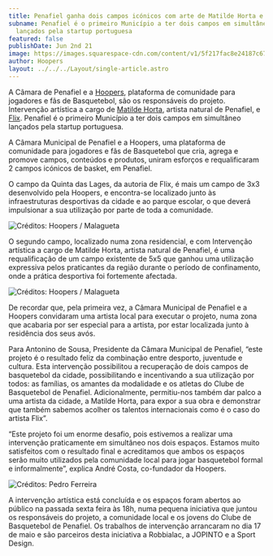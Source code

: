 ```yaml
---
title: Penafiel ganha dois campos icónicos com arte de Matilde Horta e Flix
subname: Penafiel é o primeiro Município a ter dois campos em simultâneo
  lançados pela startup portuguesa
featured: false
publishDate: Jun 2nd 21
image: https://images.squarespace-cdn.com/content/v1/5f217fac8e24187c674282cd/1622616415705-PVNZJNWWOM9P6U5ZV18R/WhatsApp+Image+2021-05-28+at+21.09.28.jpeg?format=1500w
author: Hoopers
layout: ../../../Layout/single-article.astro
---
```

<!--StartFragment-->

A Câmara de Penafiel e a [Hoopers](https://hoopers.club/), plataforma de comunidade para jogadores e fãs de Basquetebol, são os responsáveis do projeto. Intervenção artística a cargo de [Matilde Horta](https://www.instagram.com/matildehorta/), artista natural de Penafiel, e [Flix](https://www.instagram.com/flixrobotico/). Penafiel é o primeiro Município a ter dois campos em simultâneo lançados pela startup portuguesa.

A Câmara Municipal de Penafiel e a Hoopers, uma plataforma de comunidade para jogadores e fãs de Basquetebol que cria, agrega e promove campos, conteúdos e produtos, uniram esforços e requalificaram 2 campos icónicos de basket, em Penafiel. 

O campo da Quinta das Lages, da autoria de Flix, é mais um campo de 3x3 desenvolvido pela Hoopers, e encontra-se localizado junto às infraestruturas desportivas da cidade e ao parque escolar, o que deverá impulsionar a sua utilização por parte de toda a comunidade.

<!--EndFragment-->

![Créditos: Hoopers / Malagueta](https://images.squarespace-cdn.com/content/v1/5f217fac8e24187c674282cd/1622616415705-PVNZJNWWOM9P6U5ZV18R/WhatsApp+Image+2021-05-28+at+21.09.28.jpeg?format=1500w "Créditos: Hoopers / Malagueta")

<!--StartFragment-->

O segundo campo, localizado numa zona residencial, e com Intervenção artística a cargo de Matilde Horta, artista natural de Penafiel, é uma requalificação de um campo existente de 5x5 que ganhou uma utilização expressiva pelos praticantes da região durante o período de confinamento, onde a prática desportiva foi fortemente afectada.

<!--EndFragment-->

![Créditos: Hoopers / Malagueta](https://images.squarespace-cdn.com/content/v1/5f217fac8e24187c674282cd/1622616332982-0DXJLKW2BQT7NQNQ1QMU/WhatsApp+Image+2021-06-02+at+07.45.04.jpeg?format=1500w "Créditos: Hoopers / Malagueta")

<!--StartFragment-->

De recordar que, pela primeira vez, a Câmara Municipal de Penafiel e a Hoopers convidaram uma artista local para executar o projeto, numa zona que acabaria por ser especial para a artista, por estar localizada junto à residência dos seus avós. 

Para Antonino de Sousa, Presidente da Câmara Municipal de Penafiel, “este projeto é o resultado feliz da combinação entre desporto, juventude e cultura. Esta intervenção possibilitou a recuperação de dois campos de basquetebol da cidade, possibilitando e incentivando a sua utilização por todos: as famílias, os amantes da modalidade e os atletas do Clube de Basquetebol de Penafiel. Adicionalmente, permitiu-nos também dar palco a uma artista da cidade, a Matilde Horta, para expor a sua obra e demonstrar que também sabemos acolher os talentos internacionais como é o caso do artista Flix”.

“Este projeto foi um enorme desafio, pois estivemos a realizar uma intervenção praticamente em simultâneo nos dois espaços. Estamos muito satisfeitos com o resultado final e acreditamos que ambos os espaços serão muito utilizados pela comunidade local para jogar basquetebol formal e informalmente”, explica André Costa, co-fundador da Hoopers.

<!--EndFragment-->

![Créditos: Pedro Ferreira](https://images.squarespace-cdn.com/content/v1/5f217fac8e24187c674282cd/1622616225405-ZOECKPO3TJ2HQJ51P8KB/194426622_861580857765904_7130697763554183276_n.jpg?format=1500w "Créditos: Pedro Ferreira")

<!--StartFragment-->

A intervenção artística está concluída e os espaços foram abertos ao público na passada sexta feira às 18h, numa pequena iniciativa que juntou os responsáveis do projeto, a comunidade local e os jovens do Clube de Basquetebol de Penafiel. Os trabalhos de intervenção arrancaram no dia 17 de maio e são parceiros desta iniciativa a Robbialac, a JOPINTO e a Sport Design.

<!--EndFragment-->